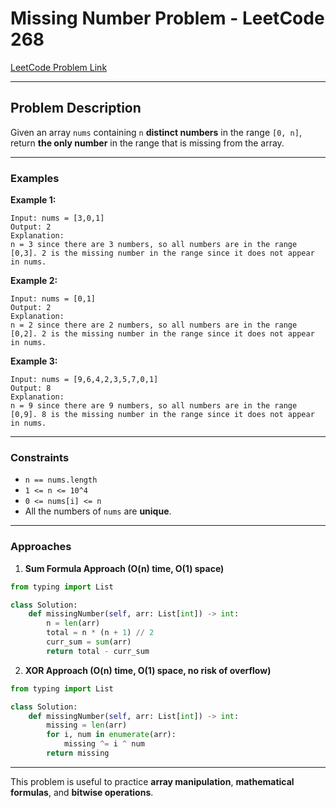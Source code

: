 # Missing Number Problem - LeetCode 268

[LeetCode Problem Link](https://leetcode.com/problems/missing-number/)

---

## Problem Description

Given an array `nums` containing `n` **distinct numbers** in the range `[0, n]`, return **the only number** in the range that is missing from the array.

---

### Examples

**Example 1:**

```
Input: nums = [3,0,1]
Output: 2
Explanation:
n = 3 since there are 3 numbers, so all numbers are in the range [0,3]. 2 is the missing number in the range since it does not appear in nums.
```

**Example 2:**

```
Input: nums = [0,1]
Output: 2
Explanation:
n = 2 since there are 2 numbers, so all numbers are in the range [0,2]. 2 is the missing number in the range since it does not appear in nums.
```

**Example 3:**

```
Input: nums = [9,6,4,2,3,5,7,0,1]
Output: 8
Explanation:
n = 9 since there are 9 numbers, so all numbers are in the range [0,9]. 8 is the missing number in the range since it does not appear in nums.
```

---

### Constraints

- `n == nums.length`
- `1 <= n <= 10^4`
- `0 <= nums[i] <= n`
- All the numbers of `nums` are **unique**.

---

### Approaches

1. **Sum Formula Approach (O(n) time, O(1) space)**

```python
from typing import List

class Solution:
    def missingNumber(self, arr: List[int]) -> int:
        n = len(arr)
        total = n * (n + 1) // 2
        curr_sum = sum(arr)
        return total - curr_sum
```

2. **XOR Approach (O(n) time, O(1) space, no risk of overflow)**

```python
from typing import List

class Solution:
    def missingNumber(self, arr: List[int]) -> int:
        missing = len(arr)
        for i, num in enumerate(arr):
            missing ^= i ^ num
        return missing
```

---

This problem is useful to practice **array manipulation**, **mathematical formulas**, and **bitwise operations**.


